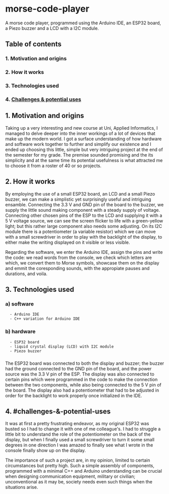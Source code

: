 # morse-code-player

A morse code player, programmed using the Arduino IDE, an ESP32 board, a Piezo buzzer and a LCD with a I2C module.




## Table of contents

### 1. Motivation and origins
### 2. How it works
### 3. Technologies used
### 4. [Challenges & potential uses](#challenges-&-potential-uses)





## 1. Motivation and origins

Taking up a very interesting and new course at Uni, Applied Informatics, I managed to delve deeper into the inner workings of a lot of devices that make up the modern world. I got a surface understanding of how hardware and software work together to further and simplify our existence and I ended up choosing this little, simple but very intriguing project at the end of the semester for my grade. The premise sounded promising and the its simplicity and at the same time its potential usefulness is what attracted me to choose it from a roster of 40 or so projects.

## 2. How it works

By employing the use of a small ESP32 board, an LCD and a small Piezo buzzer, we can make a simplistic yet surprisingly useful and intriguing ensamble. Connecting the 3.3 V and GND pin of the board to the buzzer, we supply the little sound making component with a steady supply of voltage. Connecting other chosen pins of the ESP to the LCD and supplying it with a 5 V voltage source, we can see the screen flicker to life with a green-yellow light; but this rather large component also needs some adjusting. On its I2C module there is a potentiometer (a variable resistor) which we can move with a small screwdriver in order to play with the backlight of the display, to either make the writing displayed on it visible or less visible.

Regarding the software, we enter the Arduino IDE, assign the pins and write the code: we read words from the console, we check which letters are which, we convert them to Morse symbols, showcase them on the display and emmit the coresponding sounds, with the appropiate pauses and durations, and voila.


## 3. Technologies used 

### a) software
      - Arduino IDE
      - C++ variation for Arduino IDE

### b) hardware
      - ESP32 board
      - liquid crystal display (LCD) with I2C module
      - Piezo buzzer
     
###
The ESP32 board was connected to both the display and buzzer; the buzzer had the ground connected to the GND pin of the board, and the power source was the 3.3 V pin of the ESP. The display was also connected to certain pins which were programmed in the code to make the connection between the two components, while also being connected to the 5 V pin of the board. The display also had a potentiometer that had to be adjusted in order for the backlight to work properly once initialized in the IDE. 


## 4. #challenges-&-potential-uses

It was at first a pretty frustrating endeavor, as my original ESP32 was busted so I had to change it with one of me colleague's. I had to struggle a little bit to understand the role of the potentiometer on the back of the display, but when I finally used a small screwdriver to turn it some small degrees in one direction I was amazed to finally see what I wrote in the console finally show up on the display. 

The importance of such a project are, in my opinion, limited to certain circumstances but pretty high. Such a simple assembly of components, programmed with  a minimal C++ and Arduino understanding can be crucial when designing communication equipment, military or civilian; unconventional as it may be, society needs even such things when the situations arise.
